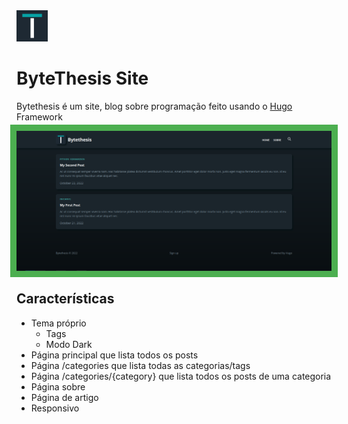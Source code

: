 <img src="themes/bytethesis/static/images/Bytethesis.png" style="width: 50px; height: 50px;">
</img>
<h1>ByteThesis Site</h1>

<p>Bytethesis é um site, blog sobre programação feito usando o <a href="https://github.com/gohugoio/hugo" target="_blank">Hugo</a> Framework</p>

<img src="Images/homepage.png" style="outline: #4CAF50 solid 10px;"></img>

<h2>Características</h2>

- Tema próprio
  - Tags
  - Modo Dark
- Página principal que lista todos os posts
- Página /categories que lista todas as categorias/tags
- Página /categories/{category} que lista todos os posts de uma categoria
- Página sobre
- Página de artigo
- Responsivo

